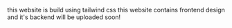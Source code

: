 this website is build using tailwind css this website contains frontend design and it's backend will be uploaded soon!
